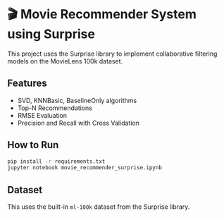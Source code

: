 # 🎬 Movie Recommender System using Surprise

This project uses the Surprise library to implement collaborative filtering models on the MovieLens 100k dataset.

## Features
- SVD, KNNBasic, BaselineOnly algorithms
- Top-N Recommendations
- RMSE Evaluation
- Precision and Recall with Cross Validation

## How to Run
```bash
pip install -r requirements.txt
jupyter notebook movie_recommender_surprise.ipynb
```

## Dataset
This uses the built-in `ml-100k` dataset from the Surprise library.
